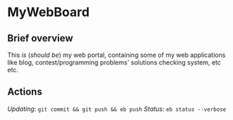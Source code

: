 # MyWebBoard

## Brief overview

This *is* (*should be*) my web portal, containing some of my web applications like blog, contest/programming problems' solutions checking system, etc etc.

## Actions

*Updating*: `git commit && git push && eb push`
*Status*: `eb status --verbose`
